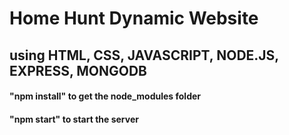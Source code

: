 # Home Hunt Dynamic Website

## using HTML, CSS, JAVASCRIPT, NODE.JS, EXPRESS, MONGODB

#### "npm install" to get the node_modules folder

#### "npm start" to start the server
